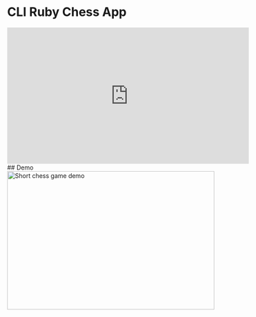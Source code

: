 # CLI Ruby Chess App

<!-- [app-demo](./docs/App_Demo.mov) -->

<object>
<iframe width="560" height="315" src="https://www.youtube.com/embed/OSoTdzJMeSY" title="YouTube video player" frameborder="0" allow="accelerometer; autoplay; clipboard-write; encrypted-media; gyroscope; picture-in-picture" allowfullscreen></iframe>
</object>
## Demo
<img src="docs/CLI_Chess.gif" alt ="Short chess game demo" width="480" height="320px"/>

<!-- [![1 minute app demo](./docs/App_Demo_Thumbnail.png)](https://www.youtube.com/watch?v=OSoTdzJMeSY "Youtube CLI Chess App Demo") -->

